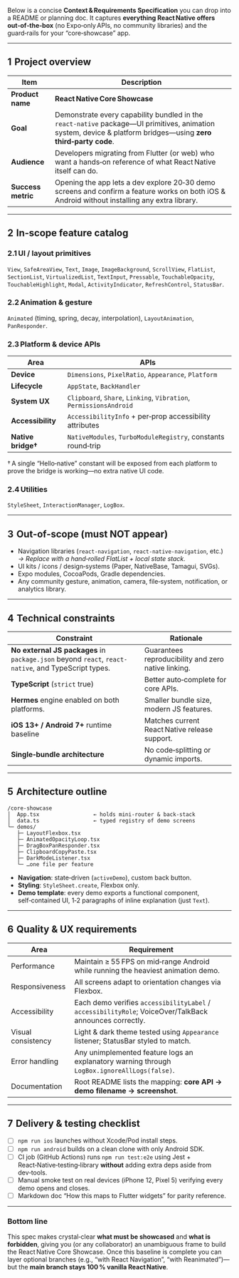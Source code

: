 Below is a concise **Context & Requirements Specification** you can drop into a README or planning doc.
It captures **everything React Native offers out‑of‑the‑box** (no Expo‑only APIs, no community libraries) and the guard‑rails for your “core‑showcase” app.

---

## 1  Project overview

| Item               | Description                                                                                                                                                    |
| ------------------ | -------------------------------------------------------------------------------------------------------------------------------------------------------------- |
| **Product name**   | **React Native Core Showcase**                                                                                                                                 |
| **Goal**           | Demonstrate every capability bundled in the `react‑native` package—UI primitives, animation system, device & platform bridges—using **zero third‑party code**. |
| **Audience**       | Developers migrating from Flutter (or web) who want a hands‑on reference of what React Native itself can do.                                                   |
| **Success metric** | Opening the app lets a dev explore 20‑30 demo screens and confirm a feature works on both iOS & Android without installing any extra library.                  |

---

## 2  In‑scope feature catalog

### 2.1 UI / layout primitives

`View`, `SafeAreaView`, `Text`, `Image`, `ImageBackground`,
`ScrollView`, `FlatList`, `SectionList`, `VirtualizedList`,
`TextInput`, `Pressable`, `TouchableOpacity`, `TouchableHighlight`,
`Modal`, `ActivityIndicator`, `RefreshControl`, `StatusBar`.

### 2.2 Animation & gesture

`Animated` (timing, spring, decay, interpolation),
`LayoutAnimation`, `PanResponder`.

### 2.3 Platform & device APIs

| Area               | APIs                                                               |
| ------------------ | ------------------------------------------------------------------ |
| **Device**         | `Dimensions`, `PixelRatio`, `Appearance`, `Platform`               |
| **Lifecycle**      | `AppState`, `BackHandler`                                          |
| **System UX**      | `Clipboard`, `Share`, `Linking`, `Vibration`, `PermissionsAndroid` |
| **Accessibility**  | `AccessibilityInfo` + per‑prop accessibility attributes            |
| **Native bridge†** | `NativeModules`, `TurboModuleRegistry`, constants round‑trip       |

† A single “Hello‑native” constant will be exposed from each platform to prove the bridge is working—no extra native UI code.

### 2.4 Utilities

`StyleSheet`, `InteractionManager`, `LogBox`.

---

## 3  Out‑of‑scope (must NOT appear)

* Navigation libraries (`react‑navigation`, `react‑native‑navigation`, etc.)
  *→ Replace with a hand‑rolled FlatList + local state stack.*
* UI kits / icons / design‑systems (Paper, NativeBase, Tamagui, SVGs).
* Expo modules, CocoaPods, Gradle dependencies.
* Any community gesture, animation, camera, file‑system, notification, or analytics library.

---

## 4  Technical constraints

| Constraint                                                                                          | Rationale                                           |
| --------------------------------------------------------------------------------------------------- | --------------------------------------------------- |
| **No external JS packages** in `package.json` beyond `react`, `react-native`, and TypeScript types. | Guarantees reproducibility and zero native linking. |
| **TypeScript** (`strict` true)                                                                      | Better auto‑complete for core APIs.                 |
| **Hermes** engine enabled on both platforms.                                                        | Smaller bundle size, modern JS features.            |
| **iOS 13+ / Android 7+** runtime baseline                                                           | Matches current React Native release support.       |
| **Single‑bundle architecture**                                                                      | No code‑splitting or dynamic imports.               |

---

## 5  Architecture outline

```
/core-showcase
│  App.tsx                 ← holds mini‑router & back‑stack
│  data.ts                 ← typed registry of demo screens
└─ demos/
   ├─ LayoutFlexbox.tsx
   ├─ AnimatedOpacityLoop.tsx
   ├─ DragBoxPanResponder.tsx
   ├─ ClipboardCopyPaste.tsx
   ├─ DarkModeListener.tsx
   └─ …one file per feature
```

* **Navigation**: state‑driven (`activeDemo`), custom back button.
* **Styling**: `StyleSheet.create`, Flexbox only.
* **Demo template**: every demo exports a functional component, self‑contained UI, 1‑2 paragraphs of inline explanation (just `Text`).

---

## 6  Quality & UX requirements

| Area               | Requirement                                                                                            |
| ------------------ | ------------------------------------------------------------------------------------------------------ |
| Performance        | Maintain ≥ 55 FPS on mid‑range Android while running the heaviest animation demo.                      |
| Responsiveness     | All screens adapt to orientation changes via Flexbox.                                                  |
| Accessibility      | Each demo verifies `accessibilityLabel` / `accessibilityRole`; VoiceOver/TalkBack announces correctly. |
| Visual consistency | Light & dark theme tested using `Appearance` listener; StatusBar styled to match.                      |
| Error handling     | Any unimplemented feature logs an explanatory warning through `LogBox.ignoreAllLogs(false)`.           |
| Documentation      | Root README lists the mapping: **core API → demo filename → screenshot**.                              |

---

## 7  Delivery & testing checklist

* [ ] `npm run ios` launches without Xcode/Pod install steps.
* [ ] `npm run android` builds on a clean clone with only Android SDK.
* [ ] CI job (GitHub Actions) runs `npm run test:e2e` using Jest + React‑Native‑testing‑library **without** adding extra deps aside from dev‑tools.
* [ ] Manual smoke test on real devices (iPhone 12, Pixel 5) verifying every demo opens and closes.
* [ ] Markdown doc “How this maps to Flutter widgets” for parity reference.

---

### Bottom line

This spec makes crystal‑clear **what must be showcased** and **what is forbidden**, giving you (or any collaborator) an unambiguous frame to build the React Native Core Showcase. Once this baseline is complete you can layer optional branches (e.g., “with React Navigation”, “with Reanimated”)—but the **main branch stays 100 % vanilla React Native**.
